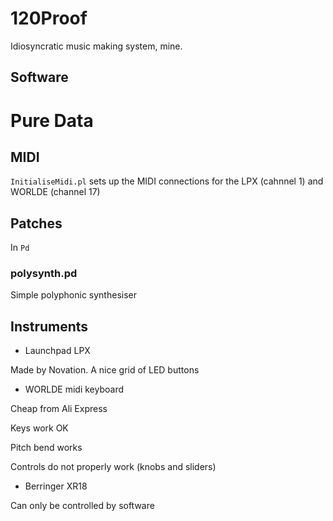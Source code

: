 # 120Proof

Idiosyncratic music making system, mine.

## Software

# Pure Data

## MIDI

`InitialiseMidi.pl` sets up the MIDI connections for the LPX (cahnnel 1) and WORLDE (channel 17)

## Patches

In `Pd` 

### polysynth.pd

Simple polyphonic synthesiser


## Instruments

* Launchpad LPX

Made by Novation.  A nice grid of LED buttons 

* WORLDE midi keyboard

Cheap from Ali Express

Keys work OK

Pitch bend works

Controls do not properly work (knobs and sliders)

* Berringer XR18

Can only be controlled by software